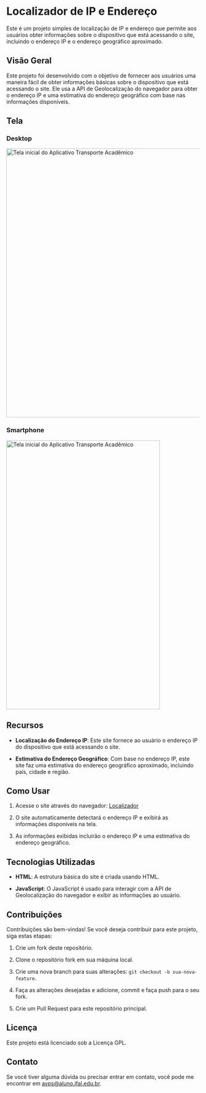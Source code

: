# Localizador de IP e Endereço

Este é um projeto simples de localização de IP e endereço que permite aos usuários obter informações sobre o dispositivo que está acessando o site, incluindo o endereço IP e o endereço geográfico aproximado.

## Visão Geral

Este projeto foi desenvolvido com o objetivo de fornecer aos usuários uma maneira fácil de obter informações básicas sobre o dispositivo que está acessando o site. Ele usa a API de Geolocalização do navegador para obter o endereço IP e uma estimativa do endereço geográfico com base nas informações disponíveis.

## Tela

### Desktop 

<img src="/assets/Telas/desktop.png" alt="Tela inicial do Aplicativo Transporte Acadêmico" width="1000" height="700">

### Smartphone 

<img src="/assets/Telas/smartphone.png" alt="Tela inicial do Aplicativo Transporte Acadêmico" width="400" height="700">

## Recursos

- **Localização do Endereço IP**: Este site fornece ao usuário o endereço IP do dispositivo que está acessando o site.

- **Estimativa do Endereço Geográfico**: Com base no endereço IP, este site faz uma estimativa do endereço geográfico aproximado, incluindo país, cidade e região.

## Como Usar

1. Acesse o site através do navegador: [Localizador](antoniovictorlocalizador.netlify.app)

2. O site automaticamente detectará o endereço IP e exibirá as informações disponíveis na tela.

3. As informações exibidas incluirão o endereço IP e uma estimativa do endereço geográfico.

## Tecnologias Utilizadas

- **HTML**: A estrutura básica do site é criada usando HTML.

- **JavaScript**: O JavaScript é usado para interagir com a API de Geolocalização do navegador e exibir as informações ao usuário.

## Contribuições

Contribuições são bem-vindas! Se você deseja contribuir para este projeto, siga estas etapas:

1. Crie um fork deste repositório.

2. Clone o repositório fork em sua máquina local.

3. Crie uma nova branch para suas alterações: `git checkout -b sua-nova-feature`.

4. Faça as alterações desejadas e adicione, commit e faça push para o seu fork.

5. Crie um Pull Request para este repositório principal.

## Licença

Este projeto está licenciado sob a Licença GPL.

## Contato

Se você tiver alguma dúvida ou precisar entrar em contato, você pode me encontrar em avps@aluno.ifal.edu.br.
